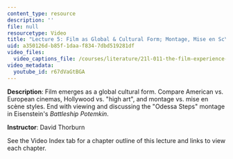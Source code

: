 ```yaml
---
content_type: resource
description: ''
file: null
resourcetype: Video
title: "Lecture 5: Film as Global & Cultural Form; Montage, Mise en Sc\xE8ne"
uid: a350126d-b85f-1daa-f834-7dbd519281df
video_files:
  video_captions_file: /courses/literature/21l-011-the-film-experience-fall-2013/lecture-videos-notes/lecture-5-film-as-global-cultural-form-montage-mise-en-scene/r67dVaGtBGA.vtt
video_metadata:
  youtube_id: r67dVaGtBGA
---
```


**Description**: Film emerges as a global cultural form. Compare American vs. European cinemas, Hollywood vs. "high art", and montage vs. mise en scène styles. End with viewing and discussing the "Odessa Steps" montage in Eisenstein's _Battleship Potemkin_.

**Instructor**: David Thorburn

See the Video Index tab for a chapter outline of this lecture and links to view each chapter.